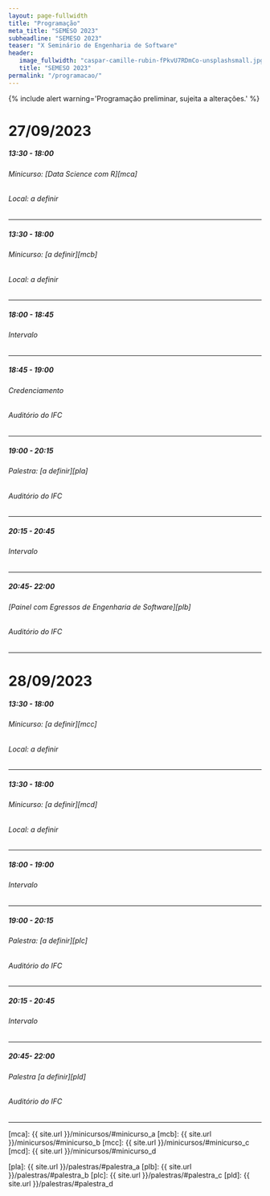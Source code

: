 ```yaml
---
layout: page-fullwidth
title: "Programação"
meta_title: "SEMESO 2023"
subheadline: "SEMESO 2023"
teaser: "X Seminário de Engenharia de Software"
header:
   image_fullwidth: "caspar-camille-rubin-fPkvU7RDmCo-unsplashsmall.jpg"
   title: "SEMESO 2023"
permalink: "/programacao/"
---
```

{% include alert warning='Programação preliminar, sujeita a alterações.' %}

# 27/09/2023

##### 13:30 - 18:00
###### Minicurso: [Data Science com R][mca]
###### Local: a definir
<hr>

##### 13:30 - 18:00
###### Minicurso: [a definir][mcb]
###### Local: a definir
<hr>

##### 18:00 - 18:45
###### Intervalo
<hr>

##### 18:45 - 19:00
###### Credenciamento
###### Auditório do IFC
<hr>

##### 19:00 - 20:15
###### Palestra: [a definir][pla]
###### Auditório do IFC
<hr>

##### 20:15 - 20:45
###### Intervalo
<hr>

##### 20:45- 22:00
###### [Painel com Egressos de Engenharia de Software][plb]
###### Auditório do IFC
<hr>


# 28/09/2023


##### 13:30 - 18:00
###### Minicurso: [a definir][mcc]
###### Local: a definir
<hr>

##### 13:30 - 18:00
###### Minicurso: [a definir][mcd]
###### Local: a definir
<hr>

##### 18:00 - 19:00
###### Intervalo
<hr>

##### 19:00 - 20:15
###### Palestra: [a definir][plc]
###### Auditório do IFC
<hr>

##### 20:15 - 20:45
###### Intervalo
<hr>

##### 20:45- 22:00
###### Palestra [a definir][pld]
###### Auditório do IFC
<hr>


<!-- links dos minicursos -->
 [mca]: {{ site.url }}/minicursos/#minicurso_a
 [mcb]: {{ site.url }}/minicursos/#minicurso_b
 [mcc]: {{ site.url }}/minicursos/#minicurso_c
 [mcd]: {{ site.url }}/minicursos/#minicurso_d
<!-- links das palestras -->
 [pla]: {{ site.url }}/palestras/#palestra_a
 [plb]: {{ site.url }}/palestras/#palestra_b
 [plc]: {{ site.url }}/palestras/#palestra_c
 [pld]: {{ site.url }}/palestras/#palestra_d
 